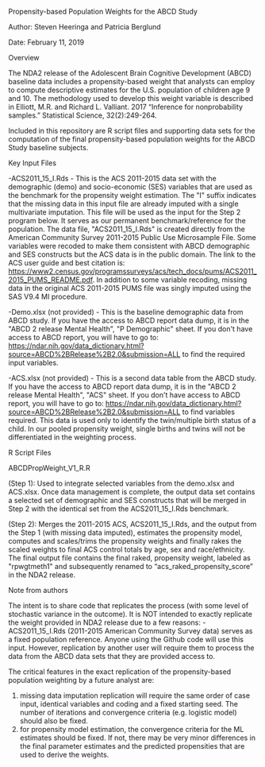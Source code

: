 Propensity-based Population Weights for the ABCD Study

Author: Steven Heeringa and Patricia Berglund 

Date: 	 February 11, 2019	

Overview

The NDA2 release of the Adolescent Brain Cognitive Development (ABCD) baseline data includes a propensity-based weight that analysts can employ to compute descriptive estimates for the U.S. population of children age 9 and 10.  The methodology used to develop this weight variable is described in Elliott, M.R. and Richard L. Valliant. 2017 “Inference for nonprobability samples.” Statistical Science, 32(2):249-264.

Included in this repository are R script files and supporting data sets for the computation of the final propensity-based population weights for the ABCD Study baseline subjects.  

Key Input Files 

-ACS2011_15_I.Rds - This is the ACS 2011-2015 data set with the demographic (demo) and socio-economic (SES) variables that are used as the benchmark for the propensity weight estimation. The "I" suffix indicates that the missing data in this input file are already imputed with a single multivariate imputation. This file will be used as the input for the Step 2 program below. It serves as our permanent benchmark/reference for the population.
The data file, "ACS2011_15_I.Rds" is created directly from the American Community Survey 2011-2015 Public Use Microsample File. Some variables were recoded to make them consistent with ABCD demographic and SES constructs but the ACS data is in the public domain. The link to the ACS user guide and best citation is: https://www2.census.gov/programssurveys/acs/tech_docs/pums/ACS2011_2015_PUMS_README.pdf. In addition to some variable recoding, missing data in the original ACS 2011-2015 PUMS file was singly imputed using the SAS V9.4 MI procedure. 

-Demo.xlsx (not provided) - This is the baseline demographic data from ABCD study. If you have the access to ABCD report data dump, it is in the "ABCD 2 release Mental Health", "P Demographic" sheet. If you don't have access to ABCD report, you will have to go to: https://ndar.nih.gov/data_dictionary.html?source=ABCD%2BRelease%2B2.0&submission=ALL 
to find the required input variables.   

-ACS.xlsx (not provided) - This is a second data table from the ABCD study. If you have the access to ABCD report data dump, it is in the "ABCD 2 release Mental Health", "ACS" sheet. If you don't have access to ABCD report, you will have to go to:  https://ndar.nih.gov/data_dictionary.html?source=ABCD%2BRelease%2B2.0&submission=ALL 
to find variables required. This data is used only to identify the twin/multiple birth status of a child. In our pooled propensity weight, single births and twins will not be differentiated in the weighting process. 
 


R Script Files

ABCDPropWeight_V1_R.R

(Step 1):  Used to integrate selected variables from the demo.xlsx and ACS.xlsx.  Once data management is complete, the output data set contains a selected set of demographic and SES constructs that will be merged in Step 2 with the identical set from the ACS2011_15_I.Rds benchmark.  

(Step 2): Merges the 2011-2015 ACS, ACS2011_15_I.Rds, and the output from the Step 1 (with missing data imputed), estimates the propensity model, computes and scales/trims the propensity weights and finally rakes the scaled weights to final ACS control totals by age, sex and race/ethnicity. The final output file contains the final raked, propensity weight, labeled as "rpwgtmeth1" and subsequently renamed to “acs_raked_propensity_score” in the NDA2 release.

Note from authors

The intent is to share code that replicates the process (with some level of stochastic variance in the outcome). It is NOT intended to exactly replicate the weight provided in NDA2 release due to a few reasons:
-ACS2011_15_I.Rds (2011-2015 American Community Survey data) serves as a fixed population reference.  Anyone using the Github code will use this input.  However, replication by another user will require them to process the data from the ABCD data sets that they are provided access to.  

The critical features in the exact replication of the propensity-based population weighting by a future analyst are: 
1) missing data imputation replication will require the same order of case input, identical variables and coding and a fixed starting seed. The number of iterations and convergence criteria (e.g. logistic model) should also be fixed.
2) for propensity model estimation, the convergence criteria for the ML estimates should be fixed.  If not, there may be very minor differences in the final parameter estimates and the predicted propensities that are used to derive the weights.


